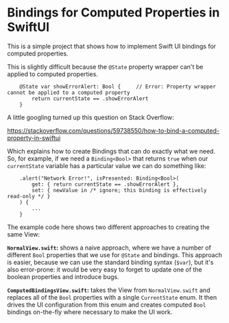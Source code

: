 
# Bindings for Computed Properties in SwiftUI

This is a simple project that shows how to implement Swift UI bindings for computed properties.

This is slightly difficult because the `@State` property wrapper can't be applied to computed properties.

```
    @State var showErrorAlert: Bool {     // Error: Property wrapper cannot be applied to a computed property
        return currentState == .showErrorAlert
    }
```

A little googling turned up this question on Stack Overflow: 

https://stackoverflow.com/questions/59738550/how-to-bind-a-computed-property-in-swiftui

Which explains how to create Bindings that can do exactly what we need. So, for example, if we need a `Binding<Bool>` that returns `true` when our `currentState` variable has a particular value we can do something like:

```
    .alert("Network Error!", isPresented: Binding<Bool>(
        get: { return currentState == .showErrorAlert },
        set: { newValue in /* ignore; this binding is effectively read-only */ }
    ) {
        ...
    }
```

The example code here shows two different approaches to creating the same View:

**`NormalView.swift`:** shows a naive approach, where we have a number of different `Bool` properties that we use for `@State` and bindings. This approach is easier, because we can use the standard binding syntax (`$var`), but it's also error-prone: it would be very easy to forget to update one of the boolean properties and introduce bugs.

**`ComputedBindingsView.swift`:** takes the View from `NormalView.swift` and replaces all of the `Bool` properties with a single `CurrentState` enum. It then drives the UI configuration from this enum and creates computed `Bool` bindings on-the-fly where necessary to make the UI work.

